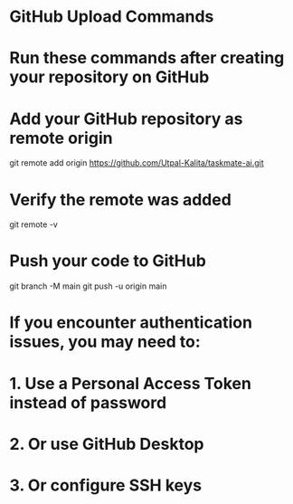 # GitHub Upload Commands
# Run these commands after creating your repository on GitHub

# Add your GitHub repository as remote origin
git remote add origin https://github.com/Utpal-Kalita/taskmate-ai.git

# Verify the remote was added
git remote -v

# Push your code to GitHub
git branch -M main
git push -u origin main

# If you encounter authentication issues, you may need to:
# 1. Use a Personal Access Token instead of password
# 2. Or use GitHub Desktop
# 3. Or configure SSH keys
